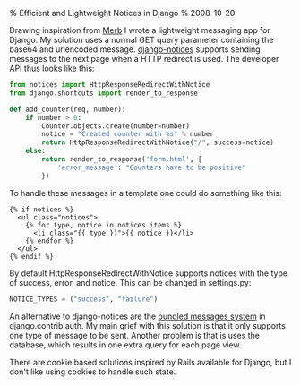 % Efficient and Lightweight Notices in Django
% 2008-10-20

Drawing inspiration from [Merb][mer] I wrote a lightweight messaging app for
Django. My solution uses a normal GET query parameter
containing the base64 and urlencoded message.
[django-notices][not] supports sending messages to the next page when
a HTTP redirect is used. The developer API thus looks like this:

```py
from notices import HttpResponseRedirectWithNotice
from django.shortcuts import render_to_response

def add_counter(req, number):
    if number > 0:
        Counter.objects.create(number=number)
        notice = "Created counter with %s" % number
        return HttpResponseRedirectWithNotice("/", success=notice)
    else:
        return render_to_response('form.html', {
            'error_message': "Counters have to be positive"
        })
```

To handle these messages in a template one could do something like this:


```django
{% if notices %}
  <ul class="notices">
    {% for type, notice in notices.items %}
      <li class="{{ type }}">{{ notice }}</li>
    {% endfor %}
  </ul>
{% endif %}
```

By default HttpResponseRedirectWithNotice supports notices with the type
of success, error, and notice. This can be changed in settings.py:

```py
NOTICE_TYPES = ("success", "failure")
```

An alternative to django-notices are the [bundled messages system][aut]
in django.contrib.auth. My main grief with this solution is
that it only supports one type of message to be sent. Another
problem is that is uses the database, which results in one extra
query for each page view.

There are cookie based solutions inspired by Rails available for
Django, but I don't like using cookies to handle such state.

[mer]: http://github.com/wycats/merb-core/tree/d4003c983169052551eb884f456600fc826bfa55/lib/merb-core/controller/mixins/controller.rb#L117
[not]: http://git.uggedal.com/django-notices
[aut]: http://docs.djangoproject.com/en/dev/topics/auth/#messages
